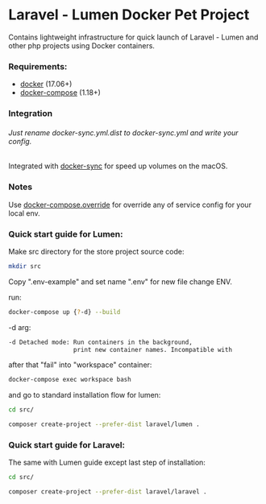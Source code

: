 # Laravel - Lumen Docker Pet Project

Contains lightweight infrastructure for quick launch of Laravel - Lumen and other php projects using Docker containers.

### Requirements:
 
 - [docker](http://www.docker.com) (17.06+)
 - [docker-compose](https://docs.docker.com/compose/install/) (1.18+)

### Integration

###### Just rename docker-sync.yml.dist to docker-sync.yml and write your config. 

Integrated with [docker-sync](http://docker-sync.io/) for speed up volumes on the macOS.

### Notes

Use [docker-compose.override](https://docs.docker.com/compose/extends/) for override any of service config for your local env.
  
### Quick start guide for Lumen:

Make src directory for the store project source code:

```sh
mkdir src
```

Copy ".env-example" and set name ".env" for new file change ENV.

run:

```sh
docker-compose up {?-d} --build
```

-d arg:
```sh
-d Detached mode: Run containers in the background,
                  print new container names. Incompatible with
```

after that "fail" into "workspace" container:

 ```sh
 docker-compose exec workspace bash 
 ```
 
and go to standard installation flow for lumen:
 
 ```sh
 cd src/
 ```
 
```sh
composer create-project --prefer-dist laravel/lumen .
```

### Quick start guide for Laravel:

The same with Lumen guide except last step of installation:
 
 ```sh
 cd src/
 ```
 
```sh
composer create-project --prefer-dist laravel/laravel .
```

